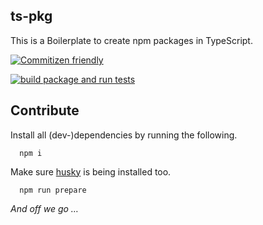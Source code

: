 ## ts-pkg

This is a Boilerplate to create npm packages in TypeScript.

[![Commitizen friendly](https://img.shields.io/badge/commitizen-friendly-brightgreen.svg)](http://commitizen.github.io/cz-cli/)

[![build package and run tests](https://github.com/lucaausde/ts-pkg/actions/workflows/main.yml/badge.svg)](https://github.com/lucaausde/ts-pkg/actions/workflows/main.yml)

## Contribute

Install all (dev-)dependencies by running the following.

```
  npm i
```

Make sure [husky](https://github.com/typicode/husky) is being installed too.

```
  npm run prepare
```

_And off we go …_
